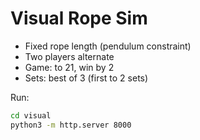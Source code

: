 # Visual Rope Sim

- Fixed rope length (pendulum constraint)
- Two players alternate
- Game: to 21, win by 2
- Sets: best of 3 (first to 2 sets)

Run:
```bash
cd visual
python3 -m http.server 8000